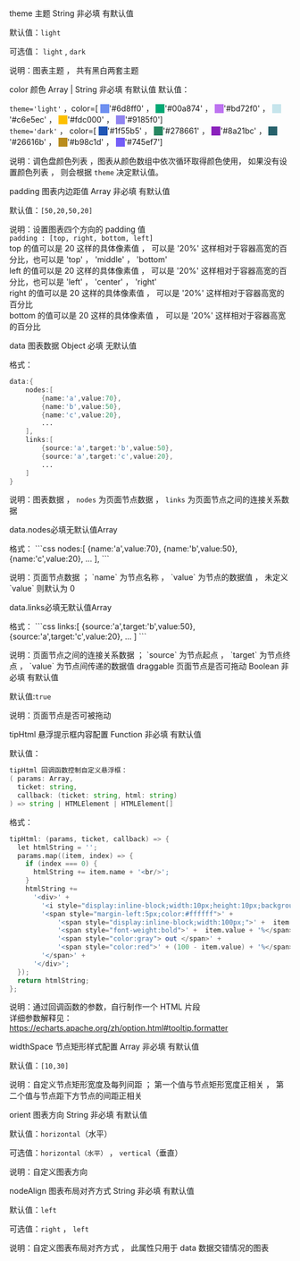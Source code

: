 <title>

## 配置项说明

</title>

<api>
<name>theme</name>
<introduce>主题</introduce>
<type>String</type>
<required>非必填</required>
<defaults>有默认值</defaults>

默认值：`light`

可选值： `light` , `dark`

说明：图表主题 ， 共有黑白两套主题
</api>

<api>
<name>color</name>
<introduce>颜色</introduce>
<type>Array | String</type>
<required>非必填</required>
<defaults>有默认值</defaults>
默认值：

`theme='light'` ，color=[
<span style="background:#6d8ff0;display:inline-block;width:16px;height:16px;transform:translateY(3px)"></span>'#6d8ff0' ，
<span style="background:#00a874;display:inline-block;width:16px;height:16px;transform:translateY(3px)"></span>'#00a874' ，
<span style="background:#bd72f0;display:inline-block;width:16px;height:16px;transform:translateY(3px)"></span>'#bd72f0' ，
<span style="background:#c6e5ec;display:inline-block;width:16px;height:16px;transform:translateY(3px)"></span>'#c6e5ec' ，
<span style="background:#fdc000;display:inline-block;width:16px;height:16px;transform:translateY(3px)"></span>'#fdc000' ，
<span style="background:#9185f0;display:inline-block;width:16px;height:16px;transform:translateY(3px)"></span>'#9185f0']
<br>
`theme='dark'` ， color=[
<span style="background:#1f55b5;display:inline-block;width:16px;height:16px;transform:translateY(3px)"></span>'#1f55b5' ，
<span style="background:#278661;display:inline-block;width:16px;height:16px;transform:translateY(3px)"></span>'#278661' ，
<span style="background:#8a21bc;display:inline-block;width:16px;height:16px;transform:translateY(3px)"></span>'#8a21bc' ，
<span style="background:#26616b;display:inline-block;width:16px;height:16px;transform:translateY(3px)"></span>'#26616b' ，
<span style="background:#b98c1d;display:inline-block;width:16px;height:16px;transform:translateY(3px)"></span>'#b98c1d' ，
<span style="background:#745ef7;display:inline-block;width:16px;height:16px;transform:translateY(3px)"></span>'#745ef7']

说明：调色盘颜色列表 ，图表从颜色数组中依次循环取得颜色使用， 如果没有设置颜色列表 ， 则会根据 `theme` 决定默认值。
</api>

<api>
<name>padding</name>
<introduce>图表内边距值</introduce>
<type>Array</type>
<required>非必填</required>
<defaults>有默认值</defaults>

默认值：`[50,20,50,20]`

说明：设置图表四个方向的 padding 值<br>
`padding : [top, right, bottom, left]`<br>
top 的值可以是 20 这样的具体像素值 ， 可以是 '20%' 这样相对于容器高宽的百分比，也可以是 'top' ， 'middle' ， 'bottom'<br>
left 的值可以是 20 这样的具体像素值 ， 可以是 '20%' 这样相对于容器高宽的百分比，也可以是 'left' ， 'center' ， 'right'<br>
right 的值可以是 20 这样的具体像素值 ， 可以是 '20%' 这样相对于容器高宽的百分比<br>
bottom 的值可以是 20 这样的具体像素值 ， 可以是 '20%' 这样相对于容器高宽的百分比
</api>

<api>
<name>data</name>
<introduce>图表数据</introduce>
<type>Object</type>
<required>必填</required>
<defaults>无默认值</defaults>

格式：

```d
data:{
    nodes:[
        {name:'a',value:70},
        {name:'b',value:50},
        {name:'c',value:20},
        ...
    ],
    links:[
        {source:'a',target:'b',value:50},
        {source:'a',target:'c',value:20},
        ...
    ]
}
```

说明：图表数据 ， `nodes` 为页面节点数据 ， `links` 为页面节点之间的连接关系数据

<p class='ev_expand_title'>data.nodes<span class='ev_expand_required'>必填</span><span class='ev_expand_defaults'>无默认值</span><span class='ev_expand_type'>Array</span>

<p class='ev_expand_introduce'>格式：
```css
nodes:[
        {name:'a',value:70},
        {name:'b',value:50},
        {name:'c',value:20},
        ...
    ],
```

<p class='ev_expand_introduce'>说明：页面节点数据 ； `name` 为节点名称 ， `value` 为节点的数据值 ， 未定义 `value` 则默认为 0

<p class='ev_expand_title'>data.links<span class='ev_expand_required'>必填</span><span class='ev_expand_defaults'>无默认值</span><span class='ev_expand_type'>Array</span>

<p class='ev_expand_introduce'>格式：
```css
 links:[
        {source:'a',target:'b',value:50},
        {source:'a',target:'c',value:20},
        ...
    ]
```

<p class='ev_expand_introduce'>说明：页面节点之间的连接关系数据 ； `source` 为节点起点 ， `target` 为节点终点 ， `value` 为节点间传递的数据值

</api>

<api>
<name>draggable</name>
<introduce>页面节点是否可拖动</introduce>
<type>Boolean</type>
<required>非必填</required>
<defaults>有默认值</defaults>

默认值:`true`

说明：页面节点是否可被拖动

</api>

<api>
<name>tipHtml</name>
<introduce>悬浮提示框内容配置</introduce>
<type>Function</type>
<required>非必填</required>
<defaults>有默认值</defaults>

默认值：

```d
tipHtml 回调函数控制自定义悬浮框：
( params: Array,
  ticket: string,
  callback: (ticket: string, html: string)
) => string | HTMLElement | HTMLElement[]
```

格式：

```d
tipHtml: (params, ticket, callback) => {
  let htmlString = '';
  params.map((item, index) => {
    if (index === 0) {
      htmlString += item.name + '<br/>';
    }
    htmlString +=
      '<div>' +
        '<i style="display:inline-block;width:10px;height:10px;background-color:' + item.color + ';">' + '</i>' +
        '<span style="margin-left:5px;color:#ffffff">' +
            '<span style="display:inline-block;width:100px;">' +  item.seriesName + ' User</span>' +
            '<span style="font-weight:bold">' +  item.value + '%</span>' +
            '<span style="color:gray"> out </span>' +
            '<span style="color:red">' + (100 - item.value) + '%</span>' +
        '</span>' +
      '</div>';
  });
  return htmlString;
};
```

说明：通过回调函数的参数，自行制作一个 HTML 片段<br>
详细参数解释见： https://echarts.apache.org/zh/option.html#tooltip.formatter
</api>

<api>
<name>widthSpace</name>
<introduce>节点矩形样式配置</introduce>
<type>Array</type>
<required>非必填</required>
<defaults>有默认值</defaults>

默认值：`[10,30]`

说明：自定义节点矩形宽度及每列间距 ； 第一个值与节点矩形宽度正相关 ， 第二个值与节点距下方节点的间距正相关

</api>

<api>
<name>orient</name>
<introduce>图表方向</introduce>
<type>String</type>
<required>非必填</required>
<defaults>有默认值</defaults>

默认值：`horizontal`（水平）

可选值：`horizontal（水平）` ， `vertical`（垂直）

说明：自定义图表方向

</api>

<api>
<name>nodeAlign</name>
<introduce>图表布局对齐方式</introduce>
<type>String</type>
<required>非必填</required>
<defaults>有默认值</defaults>

默认值：`left`

可选值：`right` ， `left`

说明：自定义图表布局对齐方式 ， 此属性只用于 data 数据交错情况的图表

</api>
